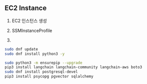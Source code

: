 ## EC2 Instance

1. EC2 인스턴스 생성

2. SSMInstanceProfile

3. 

```bash
sudo dnf update
sudo dnf install python3 -y

sudo python3 -m ensurepip --upgrade
pip3 install langchain langchain-community langchain-aws boto3
sudo dnf install postgresql-devel
pip3 install psycopg pgvector sqlalchemy


```